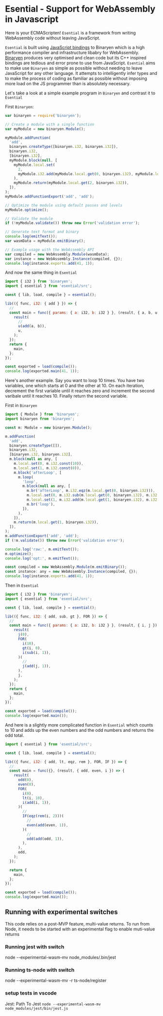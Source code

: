# Esential - Support for WebAssembly in Javascript

Here is your ECMAScripten! `Esential` is a framework from writing WebAssembly code without leaving JavaScript.

`Esential` is built using [JavaScript bindings](https://github.com/AssemblyScript/binaryen.js) to Binaryen which is a high performance compiler and infrastructure libabry for WebAssembly. [Binaryen](https://github.com/WebAssembly/binaryen) produces very optimised and clean code but its C++ inspired bindings are tedious and error prone to use from JavaScript. `Esential` aims to make use `Binaryen` as simple as possible without needing to leave JavaScript for any other language. It attempts to intelligently infer types and to make the process of coding as familiar as possible without imposing more load on the JS programmer than is absolutely necessary.

Let's take a look at a simple example program in `Binaryen` and contrast it to `Esential`

First `Binaryen`:

```js
var binaryen = require('binaryen');

// Create a module with a single function
var myModule = new binaryen.Module();

myModule.addFunction(
  'add',
  binaryen.createType([binaryen.i32, binaryen.i32]),
  binaryen.i32,
  [binaryen.i32],
  myModule.block(null, [
    myModule.local.set(
      2,
      myModule.i32.add(myModule.local.get(0, binaryen.i32), myModule.local.get(1, binaryen.i32)),
    ),
    myModule.return(myModule.local.get(2, binaryen.i32)),
  ]),
);
myModule.addFunctionExport('add', 'add');

// Optimize the module using default passes and levels
myModule.optimize();

// Validate the module
if (!myModule.validate()) throw new Error('validation error');

// Generate text format and binary
console.log(emitText());
var wasmData = myModule.emitBinary();

// Example usage with the WebAssembly API
var compiled = new WebAssembly.Module(wasmData);
var instance = new WebAssembly.Instance(compiled, {});
console.log(instance.exports.add(41, 1));
```

And now the same thing in `Esential`

```js
import { i32 } from 'binaryen';
import { esential } from 'esential/src';

const { lib, load, compile } = esential();

lib(({ func, i32: { add } }) => {
  //
  const main = func({ params: { a: i32, b: i32 } }, (result, { a, b, u }) => {
    result(
      //
      u(add(a, b)),
      u,
    );
  });
  return {
    main,
  };
});

const exported = load(compile());
console.log(exported.main(41, 1));
```

Here's another example. Say you want to loop 10 times. You have two variables, one which starts at 0 and the other at 10. On each iteration, decrement the first variable until it reaches zero and increment the second varibale until it reaches 10. Finally return the second variable.

First in `Binaryen`

```js
import { Module } from 'binaryen';
import binaryen from 'binaryen';

const m: Module = new binaryen.Module();

m.addFunction(
  'add',
  binaryen.createType([]),
  binaryen.i32,
  [binaryen.i32, binaryen.i32],
  m.block(null as any, [
    m.local.set(0, m.i32.const(10)),
    m.local.set(1, m.i32.const(0)),
    m.block('afterLoop', [
      m.loop(
        'loop',
        m.block(null as any, [
          m.br('afterLoop', m.i32.eqz(m.local.get(0, binaryen.i32))),
          m.local.set(0, m.i32.sub(m.local.get(0, binaryen.i32), m.i32.const(1))),
          m.local.set(1, m.i32.add(m.local.get(1, binaryen.i32), m.i32.const(1))),
          m.br('loop'),
        ]),
      ),
    ]),
    m.return(m.local.get(1, binaryen.i32)),
  ]),
);
m.addFunctionExport('add', 'add');
if (!m.validate()) throw new Error('validation error');

console.log('raw:', m.emitText());
m.optimize();
console.log('opt:', m.emitText());

const compiled = new WebAssembly.Module(m.emitBinary());
const instance: any = new WebAssembly.Instance(compiled, {});
console.log(instance.exports.add(41, 1));
```

Then in `Esential`

```js
import { i32 } from 'binaryen';
import { esential } from 'esential/src';

const { lib, load, compile } = esential();

lib(({ func, i32: { add, sub, gt }, FOR }) => {
  //
  const main = func({ params: { a: i32, b: i32 } }, (result, { i, j }) => {
    result(
      j(0),
      FOR(
        i(10),
        gt(i, 0),
        i(sub(i, 1)),
      )(
        //
        j(add(j, 1)),
      ),
      j,
    );
  });
  return {
    main,
  };
});

const exported = load(compile());
console.log(exported.main());
```

And here is a slightly more complicated function in `Esential` which counts to 10 and adds up the even numbers and the odd numbers and returns the odd total.

```js
import { esential } from 'esential/src';

const { lib, load, compile } = esential();

lib(({ func, i32: { add, lt, eqz, rem }, FOR, IF }) => {
  //
  const main = func({}, (result, { odd, even, i }) => {
    result(
      odd(0),
      even(0),
      FOR(
        i(0),
        lt(i, 10),
        i(add(i, 1)),
      )(
        //
        IF(eqz(rem(i, 2)))(
          //
          even(add(even, 1)),
        )(
          //
          odd(add(odd, 1)),
        ),
      ),
      odd,
    );
  });

  return {
    main,
  };
});

const exported = load(compile());
console.log(exported.main());
```

## Running with experimental switches

This code relies on a post-MVP feature, multi-value returns. To run from Node, it needs to be started with an experimental flag to enable muti-value returns

### Running jest with switch

node --experimental-wasm-mv node_modules/.bin/jest

### Running ts-node with switch

node --experimental-wasm-mv -r ts-node/register

### setup tests in vscode

Jest: Path To Jest
`node --experimental-wasm-mv node_modules/jest/bin/jest.js`
